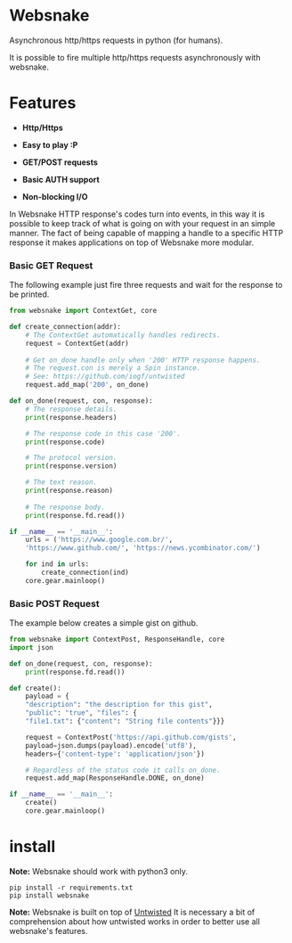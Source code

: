 # Websnake

Asynchronous http/https requests in python (for humans).

It is possible to fire multiple http/https requests asynchronously with websnake. 

# Features

- **Http/Https**

- **Easy to play :P**

- **GET/POST requests**

- **Basic AUTH support**

- **Non-blocking I/O**

In Websnake HTTP response's codes turn into events, in this way it is possible to keep track of what is going
on with your request in an simple manner. The fact of being capable of mapping a handle to a specific
HTTP response it makes applications on top of Websnake more modular.

### Basic GET Request

The following example just fire three requests and wait for the response to be printed.

~~~python
from websnake import ContextGet, core

def create_connection(addr):
    # The ContextGet automatically handles redirects.
    request = ContextGet(addr)
    
    # Get on_done handle only when '200' HTTP response happens.
    # The request.con is merely a Spin instance.
    # See: https://github.com/iogf/untwisted
    request.add_map('200', on_done)

def on_done(request, con, response):
    # The response details.
    print(response.headers)

    # The response code in this case '200'.
    print(response.code)

    # The protocol version.
    print(response.version)

    # The text reason.
    print(response.reason) 
    
    # The response body.
    print(response.fd.read())

if __name__ == '__main__':
    urls = ('https://www.google.com.br/', 
    'https://www.github.com/', 'https://news.ycombinator.com/')

    for ind in urls:
        create_connection(ind)
    core.gear.mainloop()
~~~

### Basic POST Request

The example below creates a simple gist on github.

~~~python
from websnake import ContextPost, ResponseHandle, core
import json

def on_done(request, con, response):
    print(response.fd.read())

def create():
    payload = {
    "description": "the description for this gist",
    "public": "true", "files": {
    "file1.txt": {"content": "String file contents"}}}

    request = ContextPost('https://api.github.com/gists',      
    payload=json.dumps(payload).encode('utf8'), 
    headers={'content-type': 'application/json'})

    # Regardless of the status code it calls on_done.
    request.add_map(ResponseHandle.DONE, on_done)

if __name__ == '__main__':
    create()
    core.gear.mainloop()
~~~

# install

**Note:** Websnake should work with python3 only.

~~~
pip install -r requirements.txt
pip install websnake
~~~

**Note:** Websnake is built on top of [Untwisted](https://github.com/iogf/untwisted) It is necessary a bit
of comprehension about how untwisted works in order to better use all websnake's features.








